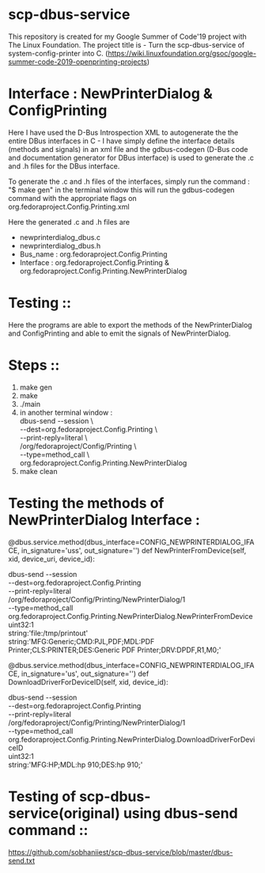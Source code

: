 # scp-dbus-service
This repository is created for my Google Summer of Code'19 project with The Linux Foundation. 
The project title is - Turn the scp-dbus-service of system-config-printer into C. 
(https://wiki.linuxfoundation.org/gsoc/google-summer-code-2019-openprinting-projects)

# Interface : NewPrinterDialog & ConfigPrinting
Here I have used the D-Bus Introspection XML to autogenerate the the entire DBus interfaces in C - I have simply define the interface details (methods and signals) in an xml file and the gdbus-codegen (D-Bus code and documentation generator for DBus interface) is used to generate the .c and .h files for the DBus interface.

To generate the .c and .h files of the interfaces, simply run the command : "$ make gen" in the terminal window this will run the gdbus-codegen command with the appropriate flags on org.fedoraproject.Config.Printing.xml

Here the generated .c and .h files are 
- newprinterdialog_dbus.c 
- newprinterdialog_dbus.h
- Bus_name : org.fedoraproject.Config.Printing
- Interface : org.fedoraproject.Config.Printing & org.fedoraproject.Config.Printing.NewPrinterDialog

# Testing ::

Here the programs are able to export the methods of the NewPrinterDialog and ConfigPrinting and able to emit the signals of NewPrinterDialog. 

# Steps ::

1. make gen
2. make
3. ./main
4. in another terminal window :                                                                                               
dbus-send --session \                                                                                                         
          --dest=org.fedoraproject.Config.Printing \                                                                         
          --print-reply=literal \                                                                                             
          /org/fedoraproject/Config/Printing \                                                                               
          --type=method_call \                                                                                               
          org.fedoraproject.Config.Printing.NewPrinterDialog                                                                 
5. make clean

# Testing the methods of NewPrinterDialog Interface :

@dbus.service.method(dbus_interface=CONFIG_NEWPRINTERDIALOG_IFACE, in_signature='uss', out_signature='')
def NewPrinterFromDevice(self, xid, device_uri, device_id):

dbus-send --session \
          --dest=org.fedoraproject.Config.Printing \
          --print-reply=literal \
          /org/fedoraproject/Config/Printing/NewPrinterDialog/1 \
          --type=method_call org.fedoraproject.Config.Printing.NewPrinterDialog.NewPrinterFromDevice \
          uint32:1 \
          string:'file:/tmp/printout' \
          string:'MFG:Generic;CMD:PJL,PDF;MDL:PDF Printer;CLS:PRINTER;DES:Generic PDF Printer;DRV:DPDF,R1,M0;'

@dbus.service.method(dbus_interface=CONFIG_NEWPRINTERDIALOG_IFACE, in_signature='us', out_signature='')
def DownloadDriverForDeviceID(self, xid, device_id):

dbus-send --session \
          --dest=org.fedoraproject.Config.Printing \
          --print-reply=literal \
          /org/fedoraproject/Config/Printing/NewPrinterDialog/1 \
          --type=method_call org.fedoraproject.Config.Printing.NewPrinterDialog.DownloadDriverForDeviceID \
          uint32:1 \
          string:'MFG:HP;MDL:hp 910;DES:hp 910;'


# Testing of scp-dbus-service(original) using dbus-send command ::
https://github.com/sobhaniiest/scp-dbus-service/blob/master/dbus-send.txt

